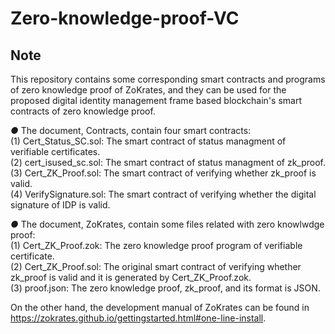 # Zero-knowledge-proof-VC
## Note
This repository contains some corresponding smart contracts and programs of zero knowledge proof of ZoKrates, and they can be used for the proposed digital identity management frame based blockchain's smart contracts of zero knowledge proof.

***●***  The document, Contracts, contain four smart contracts:    
           (1) Cert_Status_SC.sol:  The smart contract of status managment of verifiable certificates.    
           (2) cert_isused_sc.sol:  The smart contract of status managment of zk_proof.  
           (3) Cert_ZK_Proof.sol:   The smart contract of verifying whether zk_proof is valid.  
           (4) VerifySignature.sol: The smart contract of verifying whether the digital signature of IDP is valid.  
        
***●***  The document, ZoKrates, contain some files related with zero knowlwdge proof:   
           (1) Cert_ZK_Proof.zok: The zero knowledge proof program of verifiable certificate.  
           (2) Cert_ZK_Proof.sol: The original smart contract of verifying whether zk_proof is valid and it is generated by Cert_ZK_Proof.zok.   
           (3) proof.json: The zero knowledge proof, zk_proof, and its format is JSON.  
  
 On the other hand, the development manual of ZoKrates can be found in https://zokrates.github.io/gettingstarted.html#one-line-install.
           
    
        
